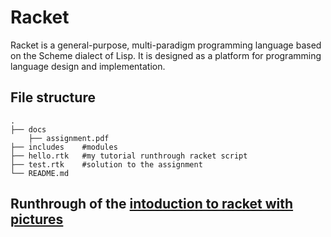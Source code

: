 # Racket
Racket is a general-purpose, multi-paradigm programming language based on the Scheme dialect of Lisp. It is designed as a platform for programming language design and implementation.
## File structure

	.
	├── docs
		├── assignment.pdf
	├── includes	#modules
	├── hello.rtk	#my tutorial runthrough racket script
	├── test.rtk	#solution to the assignment
	└── README.md

## Runthrough of the [intoduction to racket with pictures](!https://docs.racket-lang.org/quick/)
